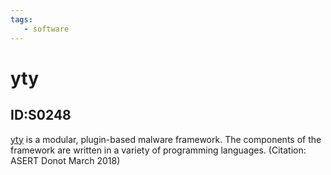 ```yaml
---
tags:
   - software
---
```

# yty
## ID:S0248
[yty](/mitre/software/S0248) is a modular, plugin-based malware framework. The components of the framework are written in a variety of programming languages. (Citation: ASERT Donot March 2018)
